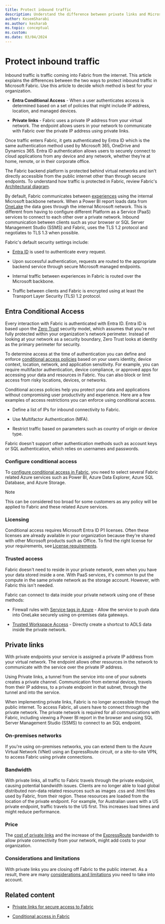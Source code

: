 ```yaml
---
title: Protect inbound traffic
description: Understand the difference between private links and Microsoft Entra Conditional and decide which is best for your organization.
author: KesemSharabi
ms.author: kesharab
ms.topic: conceptual
ms.custom:
ms.date: 03/04/2024
---
```


# Protect inbound traffic

Inbound traffic is traffic coming into Fabric from the internet. This article explains the differences between the two ways to protect inbound traffic in Microsoft Fabric. Use this article to decide which method is best for your organization.

* **Entra Conditional Access** - When a user authenticates access is determined based on a set of policies that might include IP address, location, and managed devices.

* **Private links** - Fabric uses a private IP address from your virtual network. The endpoint allows users in your network to communicate with Fabric over the private IP address using private links.

Once traffic enters Fabric, it gets authenticated by Entra ID which is the same authentication method used by Microsoft 365, OneDrive and Dynamics 365. Entra ID authentication allows users to securely connect to cloud applications from any device and any network, whether they’re at home, remote, or in their corporate office.

The Fabric backend platform is protected behind virtual networks and isn't directly accessible from the public internet other than through secure endpoints. To understand how traffic is protected in Fabric, review Fabric's [Architectural diagram](security-fundamentals.md#architectural-diagram).

By default, Fabric communicates between [experiences](../get-started/microsoft-fabric-overview.md#components-of-microsoft-fabric) using the internal Microsoft backbone network. When a Power BI report loads data from [OneLake](../onelake/onelake-overview.md) the data goes through the internal Microsoft network. This is different from having to configure different Platform as a Service (PaaS) services to connect to each other over a private network. Inbound communication between clients such as your browser or SQL Server Management Studio (SSMS) and Fabric, uses the TLS 1.2 protocol and negotiates to TLS 1.3 when possible.

Fabric's default security settings include:

* [Entra ID](/entra/fundamentals/whatis) is used to authenticate every request.

* Upon successful authentication, requests are routed to the appropriate backend service through secure Microsoft managed endpoints.

* Internal traffic between experiences in Fabric is routed over the Microsoft backbone.

* Traffic between clients and Fabric is encrypted using at least the Transport Layer Security (TLS) 1.2 protocol.

## Entra Conditional Access

Every interaction with Fabric is authenticated with Entra ID. Entra ID is based upon the [Zero Trust](/azure/security/fundamentals/zero-trust) security model, which assumes that you're not fully protected within your organization's network perimeter. Instead of looking at your network as a security boundary, Zero Trust looks at identity as the primary perimeter for security.

To determine access at the time of authentication you can define and enforce [conditional access policies](/entra/identity/conditional-access/overview) based on your users identity, device context, location, network, and application sensitivity. For example, you can require multifactor authentication, device compliance, or approved apps for accessing your data and resources in Fabric. You can also block or limit access from risky locations, devices, or networks.

Conditional access policies help you protect your data and applications without compromising user productivity and experience. Here are a few examples of access restrictions you can enforce using conditional access.

* Define a list of IPs for inbound connectivity to Fabric.

* Use Multifactor Authentication (MFA).

* Restrict traffic based on parameters such as country of origin or device type.

Fabric doesn't support other authentication methods such as account keys or SQL authentication, which relies on usernames and passwords.

### Configure conditional access

To [configure conditional access in Fabric](security-conditional-access.md#configure-conditional-access-for-fabric), you need to select several Fabric related Azure services such as Power BI, Azure Data Explorer, Azure SQL Database, and Azure Storage.

>[!NOTE]
>This can be considered too broad for some customers as any policy will be applied to Fabric and these related Azure services.

### Licensing

Conditional access requires Microsoft Entra ID P1 licenses. Often these licenses are already available in your organization because they're shared with other Microsoft products such as Office. To find the right license for your requirements, see [License requirements](/entra/identity/conditional-access/overview#license-requirements).

### Trusted access

Fabric doesn't need to reside in your private network, even when you have your data stored inside a one. With PaaS services, it's common to put the compute in the same private network as the storage account. However, with Fabric this isn't needed. 

Fabric can connect to data inside your private network using one of these methods:

* Firewall rules with [Service tags in Azure](/azure/virtual-network/service-tags-overview) -  Allow the service to push data into OneLake securely using on-premises data gateways.

* [Trusted Workspace Access](security-trusted-workspace-access.md) - Directly create a shortcut to ADLS data inside the private network.

## Private links

With private endpoints your service is assigned a private IP address from your virtual network. The endpoint allows other resources in the network to communicate with the service over the private IP address.

Using Private links, a tunnel from the service into one of your subnets creates a private channel. Communication from external devices, travels from their IP address, to a private endpoint in that subnet, through the tunnel and into the service.

When implementing private links, Fabric is no longer accessible through the public internet. To access Fabric, all users have to connect through the private network. The private network is required for all communications with Fabric, including viewing a Power BI report in the browser and using SQL Server Management Studio (SSMS) to connect to an SQL endpoint.

### On-premises networks

If you're using on-premises networks, you can extend them to the Azure Virtual Network (VNet) using an ExpressRoute circuit, or a site-to-site VPN, to access Fabric using private connections.

### Bandwidth

With private links, all traffic to Fabric travels through the private endpoint, causing potential bandwidth issues. Clients are no longer able to load global distributed non-data related resources such as images .css and .html files used by Fabric, from their region. These resources are loaded from the location of the private endpoint. For example, for Australian users with a US private endpoint, traffic travels to the US first. This increases load times and might reduce performance.

### Price

The [cost of private links](https://azure.microsoft.com/pricing/details/private-link/) and the increase of the [ExpressRoute](/azure/expressroute/expressroute-introduction) bandwidth to allow private connectivity from your network, might add costs to your organization.

### Considerations and limitations

With private links you are closing off Fabric to the public internet. As a result, there are many [considerations and limitations](security-private-links-overview.md#other-considerations-and-limitations) you need to take into account.

## Related content

* [Private links for secure access to Fabric](security-private-links-overview.md)

* [Conditional access in Fabric](security-conditional-access.md)
